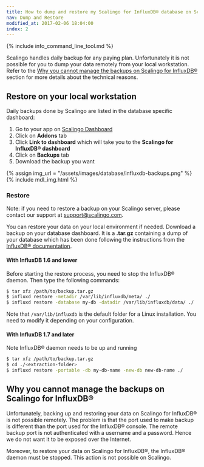 ```yaml
---
title: How to dump and restore my Scalingo for InfluxDB® database on Scalingo
nav: Dump and Restore
modified_at: 2017-02-06 18:04:00
index: 2
---
```


{% include info_command_line_tool.md %}

Scalingo handles daily backup for any paying plan. Unfortunately it is not
possible for you to dump your data remotely from your local workstation. Refer
to the
<a href="#why-you-cannot-manage-the-backups-for-influxdb-on-scalingo">Why you
cannot manage the backups on Scalingo for InfluxDB®</a> section for more details
about the technical reasons.

## Restore on your local workstation

Daily backups done by Scalingo are listed in the database specific dashboard:

1. Go to your app on [Scalingo Dashboard](https://my.scalingo.com/apps)
2. Click on **Addons** tab
3. Click **Link to dashboard** which will take you to the **Scalingo for InfluxDB® dashboard**
4. Click on **Backups** tab
5. Download the backup you want

{% assign img_url = "/assets/images/database/influxdb-backups.png" %}
{% include mdl_img.html %}

### Restore

Note: if you need to restore a backup on your Scalingo server, please contact our
support at [support@scalingo.com](mailto:support@scalingo.com).

You can restore your data on your local environment if needed. Download a backup on your database
dashboard. It is a **.tar.gz** containing a dump of your database which has been
done following the instructions from the [InfluxDB®
documentation](https://docs.influxdata.com/influxdb/v1.2/administration/backup_and_restore/).

#### With InfluxDB 1.6 and lower

Before starting the restore process, you need to stop the InfluxDB® daemon. Then type
the following commands:

```bash
$ tar xfz /path/to/backup.tar.gz
$ influxd restore -metadir /var/lib/influxdb/meta/ ./
$ influxd restore -database my-db -datadir /var/lib/influxdb/data/ ./
```

Note that `/var/lib/influxdb` is the default folder for a Linux installation. You need to modify it
depending on your configuration.

#### With InfluxDB 1.7 and later

Note InfluxDB® daemon needs to be up and running

```bash
$ tar xfz /path/to/backup.tar.gz
$ cd ./<extraction-folder>
$ influxd restore -portable -db my-db-name -new-db new-db-name ./
```


## Why you cannot manage the backups on Scalingo for InfluxDB®

Unfortunately, backing up and restoring your data on Scalingo for InfluxDB® is not possible
remotely. The problem is that the port used to make backup is different than the port used for the
InfluxDB® console. The remote backup port is not authenticated with a username and a password. Hence
we do not want it to be exposed over the Internet.

Moreover, to restore your data on Scalingo for InfluxDB®, the InfluxDB® daemon must be stopped. This action is not
possible on Scalingo.
